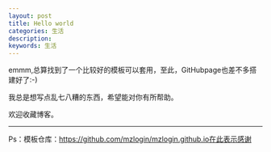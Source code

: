 ```yaml
---
layout: post
title: Hello world
categories: 生活
description: 
keywords: 生活
---
```




emmm,总算找到了一个比较好的模板可以套用，至此，GitHubpage也差不多搭建好了:-)

我总是想写点乱七八糟的东西，希望能对你有所帮助。

欢迎收藏博客。

___

Ps：模板仓库：https://github.com/mzlogin/mzlogin.github.io在此表示感谢

